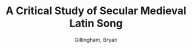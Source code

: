 ---
title: A Critical Study of Secular Medieval Latin Song
author: Gillingham, Bryan
volume: LX
volume_part: 2
isbn10: 0-931902-91-6
isbn13: 978-0-931902-91-8
price: 116
place: Ottawa
publisher: IMM
year: 1995
pages: viii + 318
---
